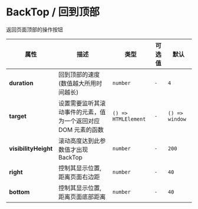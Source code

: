 # BackTop / 回到顶部

返回页面顶部的操作按钮

<playground
  title="默认的"
  name="ex-back-top-default"
  desc="最简单的用法"
/>

<playground
  title="自定义的"
  name="ex-back-top-custom"
  desc="可以自定义回到顶部按钮的样式，限制宽高：40px * 40px"
/>

<attributes>
  
<attributes-title title="BackTop Props" />

| 属性                 | 描述                                                          | 类型                | 可选值 | 默认           |
| -------------------- | ------------------------------------------------------------- | ------------------- | ------ | -------------- |
| **duration**         | 回到顶部的速度(数值越大所用时间越长)                          | `number`            | `-`    | `4`            |
| **target**           | 设置需要监听其滚动事件的元素，值为一个返回对应 DOM 元素的函数 | `() => HTMLElement` | `-`    | `() => window` |
| **visibilityHeight** | 滚动高度达到此参数值才出现 BackTop                            | `number`            | `-`    | `200`          |
| **right**            | 控制其显示位置, 距离页面右边距                                | `number`            | `-`    | `40`           |
| **bottom**           | 控制其显示位置, 距离页面底部距离                              | `number`            | `-`    | `40`           |

</attributes>
